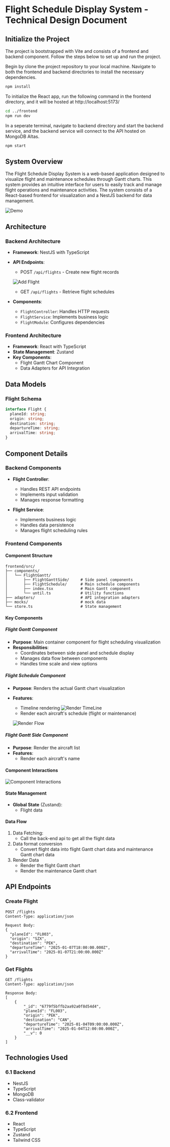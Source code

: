 # Flight Schedule Display System - Technical Design Document

## Initialize the Project
The project is bootstrapped with Vite and consists of a frontend and backend component. Follow the steps below to set up and run the project.

Begin by clone the project repository to your local machine. Navigate to both the frontend and backend directories to install the necessary dependencies.

```bash
npm install
```
To initialize the React app, run the following command in the frontend directory, and it will be hosted at http://localhost:5173/
```bash
cd ../frontend
npm run dev
```
In a seperate terminal, navigate to backend directory and start the backend service, and the backend service will connect to the API hosted on MongoDB Altas.
```bash
npm start
```

##  System Overview
The Flight Schedule Display System is a web-based application designed to visualize flight and maintenance schedules through Gantt charts. This system provides an intuitive interface for users to easily track and manage flight operations and maintenance activities. The system consists of a React-based frontend for visualization and a NestJS backend for data management.


![Demo](./docs/5.png)

##  Architecture
### Backend Architecture
- **Framework**: NestJS with TypeScript
- **API Endpoints**:
  - POST `/api/flights` - Create new flight records

  ![Add Flight](./docs/1.png)

  - GET `/api/flights` - Retrieve flight schedules
- **Components**:
  - `FlightController`: Handles HTTP requests
  - `FlightService`: Implements business logic
  - `FlightModule`: Configures dependencies

### Frontend Architecture
- **Framework**: React with TypeScript
- **State Management**: Zustand
- **Key Components**:
  - Flight Gantt Chart Component
  - Data Adapters for API Integration

## Data Models

### Flight Schema
```typescript
interface Flight {
  planeId: string;
  origin: string;
  destination: string;
  departureTime: string;
  arrivalTime: string;
}
```

##  Component Details

### Backend Components
- **Flight Controller**:
  - Handles REST API endpoints
  - Implements input validation
  - Manages response formatting

- **Flight Service**:
  - Implements business logic
  - Handles data persistence
  - Manages flight scheduling rules

### Frontend Components

#### Component Structure
```
frontend/src/
├── components/
│   └── FlightGantt/
│       ├── FlightGanttSide/     # Side panel components
│       ├── FlightSchedule/      # Main schedule components
│       ├── index.tsx            # Main Gantt component
│       └── until.ts             # Utility functions
├── adapters/                    # API integration adapters
├── mocks/                       # mock data
└── store.ts                     # State management
```

#### Key Components

##### Flight Gantt Component
- **Purpose**: Main container component for flight scheduling visualization
- **Responsibilities**:
  - Coordinates between side panel and schedule display
  - Manages data flow between components
  - Handles time scale and view options

##### Flight Schedule Component
- **Purpose**: Renders the actual Gantt chart visualization
- **Features**:
  - Timeline rendering
  ![Render TimeLine](./docs/4.png)
  - Render each aircraft's schedule (flight or maintenance)

  ![Render Flow](./docs/3.png)

##### Flight Gantt Side Component
- **Purpose**: Render the aircraft list
- **Features**:
  - Render each aircraft's name

#### Component Interactions

![Component Interactions](./docs/2.png)

#### State Management
- **Global State** (Zustand):
  - Flight data

#### Data Flow
1. Data Fetching:
   - Call the back-end api to get all the flight data
2. Data format conversion
   - Convert flight data into flight Gantt chart data and maintenance Gantt chart data
3. Render Data
   - Render the flight Gantt chart
   - Render the maintenance Gantt chart   


##  API Endpoints

###  Create Flight
```
POST /flights
Content-Type: application/json

Request Body:
{
  "planeId": "FL003",
  "origin": "SZX",
  "destination": "PEK",
  "departureTime": "2025-01-07T18:00:00.000Z",
  "arrivalTime": "2025-01-07T21:00:00.000Z"
}
```

###  Get Flights
```
GET /flights
Content-Type: application/json

Response Body:
[
    {
        "_id": "6779f5bffb2aa92a0f8d54d4",
        "planeId": "FL003",
        "origin": "PEK",
        "destination": "CAN",
        "departureTime": "2025-01-04T09:00:00.000Z",
        "arrivalTime": "2025-01-04T12:00:00.000Z",
        "__v": 0
    }
]
```

## Technologies Used

### 6.1 Backend
- NestJS
- TypeScript
- MongoDB
- Class-validator

### 6.2 Frontend
- React
- TypeScript
- Zustand
- Tailwind CSS
